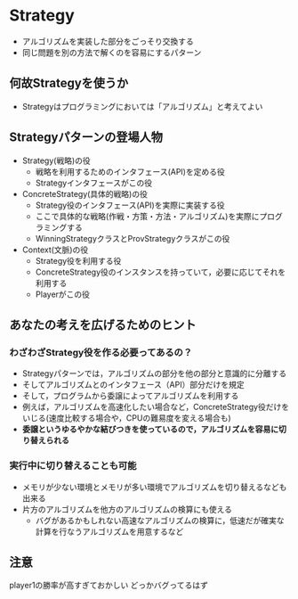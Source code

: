 # Strategy
* アルゴリズムを実装した部分をごっそり交換する
* 同じ問題を別の方法で解くのを容易にするパターン

## 何故Strategyを使うか
* Strategyはプログラミングにおいては「アルゴリズム」と考えてよい


## Strategyパターンの登場人物
* Strategy(戦略)の役
    * 戦略を利用するためのインタフェース(API)を定める役
    * Strategyインタフェースがこの役
* ConcreteStrategy(具体的戦略)の役
    * Strategy役のインタフェース(API)を実際に実装する役
    * ここで具体的な戦略(作戦・方策・方法・アルゴリズム)を実際にプログラミングする
    * WinningStrategyクラスとProvStrategyクラスがこの役
* Context(文脈)の役
    * Strategy役を利用する役
    * ConcreteStrategy役のインスタンスを持っていて，必要に応じてそれを利用する
    * Playerがこの役


## あなたの考えを広げるためのヒント
### わざわざStrategy役を作る必要ってあるの？
* Strategyパターンでは，アルゴリズムの部分を他の部分と意識的に分離する
* そしてアルゴリズムとのインタフェース（API）部分だけを規定
* そして，プログラムから委譲によってアルゴリズムを利用する
* 例えば，アルゴリズムを高速化したい場合など，ConcreteStrategy役だけをいじる(速度比較する場合や，CPUの難易度を変える場合も)
* **委譲というゆるやかな結びつきを使っているので，アルゴリズムを容易に切り替えられる**

### 実行中に切り替えることも可能
* メモリが少ない環境とメモリが多い環境でアルゴリズムを切り替えるなども出来る
* 片方のアルゴリズムを他方のアルゴリズムの検算にも使える
    * バグがあるかもしれない高速なアルゴリズムの検算に，低速だが確実な計算を行なうアルゴリズムを用意するなど

## 注意
player1の勝率が高すぎておかしい
どっかバグってるはず

